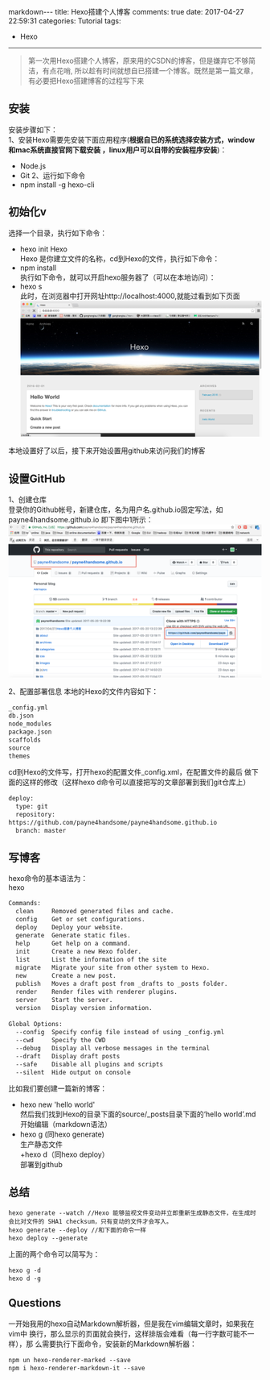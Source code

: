 markdown---
title: Hexo搭建个人博客
comments: true
date: 2017-04-27 22:59:31
categories: Tutorial
tags: 
- Hexo
---

>第一次用Hexo搭建个人博客，原来用的CSDN的博客，但是嫌弃它不够简洁，有点花哨,
所以趁有时间就想自已搭建一个博客。既然是第一篇文章，有必要把Hexo搭建博客的过程写下来

## 安装
安装步骤如下：  
1、安装Hexo需要先安装下面应用程序(**根据自已的系统选择安装方式，window和mac系统直接官网下载安装
，linux用户可以自带的安装程序安装**)：
+ Node.js
+ Git
2、运行如下命令  
+ npm install -g hexo-cli
## 初始化v

选择一个目录，执行如下命令：
+ hexo init Hexo    
Hexo 是你建立文件的名称，cd到Hexo的文件，执行如下命令：  
+ npm install    
执行如下命令，就可以开启hexo服务器了（可以在本地访问）：  
+ hexo s   
此时，在浏览器中打开网址http://localhost:4000,就能过看到如下页面
![](2017-04-27-Hexo搭建个人博客/start_page.png)

本地设置好了以后，接下来开始设置用github来访问我们的博客  

## 设置GitHub
1、创建仓库  
登录你的Github帐号，新建仓库，名为用户名.github.io固定写法，如payne4handsome.github.io 即下图中1所示：
![](2017-04-27-Hexo搭建个人博客/github_config.png)

2、配置部署信息
本地的Hexo的文件内容如下：  

```
_config.yml    
db.json 
node_modules 
package.json
scaffolds
source
themes
```
cd到Hexo的文件写，打开hexo的配置文件_config.xml，在配置文件的最后
做下面的这样的修改（这样hexo d命令可以直接把写的文章部署到我们git仓库上）  

```
deploy:
  type: git
  repository: https://github.com/payne4handsome/payne4handsome.github.io
  branch: master
```
  
## 写博客

hexo命令的基本语法为：  
hexo  <command>  

```
Commands:
  clean     Removed generated files and cache.
  config    Get or set configurations.
  deploy    Deploy your website.
  generate  Generate static files.
  help      Get help on a command.
  init      Create a new Hexo folder.
  list      List the information of the site
  migrate   Migrate your site from other system to Hexo.
  new       Create a new post.
  publish   Moves a draft post from _drafts to _posts folder.
  render    Render files with renderer plugins.
  server    Start the server.
  version   Display version information.

Global Options:
  --config  Specify config file instead of using _config.yml
  --cwd     Specify the CWD
  --debug   Display all verbose messages in the terminal
  --draft   Display draft posts
  --safe    Disable all plugins and scripts
  --silent  Hide output on console
```

比如我们要创建一篇新的博客：
+ hexo new 'hello world'  
然后我们找到Hexo的目录下面的source/_posts目录下面的‘hello world’.md开始编辑（markdown语法）  
+ hexo g (同hexo generate)  
生产静态文件  
+hexo d（同hexo deploy）  
部署到github

## 总结
```
hexo generate --watch //Hexo 能够监视文件变动并立即重新生成静态文件，在生成时会比对文件的 SHA1 checksum，只有变动的文件才会写入。
hexo generate --deploy //和下面的命令一样
hexo deploy --generate
```
上面的两个命令可以简写为：
```
hexo g -d
hexo d -g
```

## Questions
一开始我用的hexo自动Markdown解析器，但是我在vim编辑文章时，如果我在vim中
换行，那么显示的页面就会换行，这样排版会难看（每一行字数可能不一样），那
么需要执行下面命令，安装新的Markdown解析器：
```
npm un hexo-renderer-marked --save
npm i hexo-renderer-markdown-it --save
```

